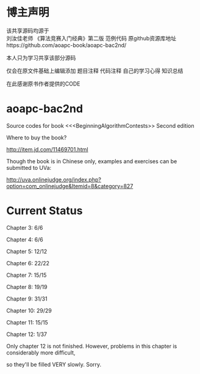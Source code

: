 博主声明
========
该共享源码均源于    
刘汝佳老师
《算法竞赛入门经典》第二版 范例代码
原github资源库地址https://github.com/aoapc-book/aoapc-bac2nd/

本人只为学习共享该部分源码

仅会在原文件基础上编辑添加
题目注释
代码注释
自己的学习心得
知识总结

在此感谢原书作者提供的CODE




aoapc-bac2nd
============

Source codes for book &lt;&lt;&lt;BeginningAlgorithmContests>> Second edition

Where to buy the book?

http://item.jd.com/11469701.html

Though the book is in Chinese only, examples and exercises can be submitted to UVa:

http://uva.onlinejudge.org/index.php?option=com_onlinejudge&Itemid=8&category=827

Current Status
==============

Chapter 3: 6/6

Chapter 4: 6/6

Chapter 5: 12/12

Chapter 6: 22/22

Chapter 7: 15/15

Chapter 8: 19/19

Chapter 9: 31/31

Chapter 10: 29/29

Chapter 11: 15/15

Chapter 12: 1/37

Only chapter 12 is not finished. However, problems in this chapter is considerably more difficult,

so they'll be filled VERY slowly. Sorry.
